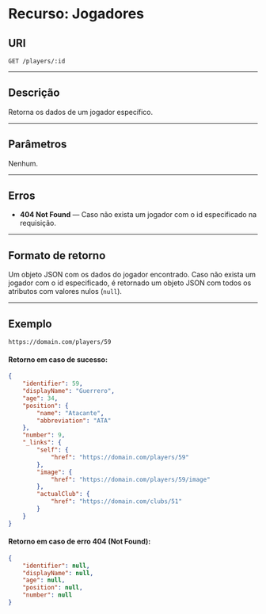 
# Recurso: Jogadores

## URI
    GET /players/:id
***

## Descrição
Retorna os dados de um jogador específico.
***

## Parâmetros
Nenhum.
***

## Erros
- **404 Not Found** — Caso não exista um jogador com o id especificado na requisição.
***

## Formato de retorno
Um objeto JSON com os dados do jogador encontrado. Caso não exista um jogador com o id especificado, 
é retornado um objeto JSON com todos os atributos com valores nulos (```null```).
***

## Exemplo

    https://domain.com/players/59

#### Retorno em caso de sucesso:
``` json
{
    "identifier": 59,
    "displayName": "Guerrero",
    "age": 34,
    "position": {
        "name": "Atacante",
        "abbreviation": "ATA"
    },
    "number": 9,
    "_links": {
        "self": {
            "href": "https://domain.com/players/59"
        },
        "image": {
            "href": "https://domain.com/players/59/image"
        },
        "actualClub": {
            "href": "https://domain.com/clubs/51"
        }
    }
}
```
#### Retorno em caso de erro 404 (Not Found):
``` json
{
    "identifier": null,
    "displayName": null,
    "age": null,
    "position": null,
    "number": null
}
``` 

